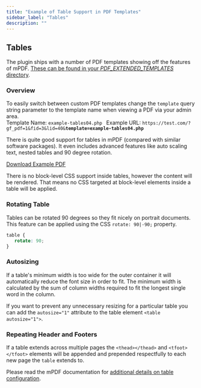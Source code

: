 ```yaml
---
title: "Example of Table Support in PDF Templates"
sidebar_label: "Tables"
description: ""
---
```


<h2>Tables</h2>
The plugin ships with a number of PDF templates showing off the features of mPDF. <a href="/v3/wheres-configuration-folder/">These can be found in your <em>PDF_EXTENDED_TEMPLATES</em> directory</a>.
<h3>Overview</h3>
<div class="message">To easily switch between custom PDF templates change the <code>template</code> query string parameter to the template name when viewing a PDF via your admin area.</div>
Template Name: <code>example-tables04.php </code>
Example URL: <code>https://test.com/?gf_pdf=1&amp;fid=3&amp;lid=40&amp;<strong>template=example-tables04.php</strong></code>

There is quite good support for tables in mPDF (compared with similar software packages). It even includes advanced features like auto scaling text, nested tables and 90 degree rotation.

<a href="https://resources.gravitypdf.com/uploads/sites/2/2013/05/example-tables04.pdf">Download Example PDF</a>

<div class="warning">There is no block-level CSS support inside tables, however the content will be rendered. That means no CSS targeted at block-level elements inside a table will be applied.</div>
<h3>Rotating Table</h3>
Tables can be rotated 90 degrees so they fit nicely on portrait documents. This feature can be applied using the CSS <code>rotate: 90|-90;</code> property.

```css 
table {
   rotate: 90;
}
```

<h3>Autosizing</h3>
If a table's minimum width is too wide for the outer container it will automatically reduce the font size in order to fit. The minimum width is calculated by the sum of column widths required to fit the longest single word in the column.

If you want to prevent any unnecessary resizing for a particular table you can add the <code>autosize="1"</code> attribute to the table element <code>&lt;table autosize="1"&gt;</code>.
<h3>Repeating Header and Footers</h3>
If a table extends across multiple pages the <code>&lt;thead&gt;&lt;/thead&gt;</code> and <code>&lt;tfoot&gt;&lt;/tfoot&gt;</code> elements will be appended and prepended respectfully to each new page the <code>table</code> extends to.

Please read the mPDF documentation for <a href="http://mpdf.github.io/tables/tables.html">additional details on table configuration</a>.